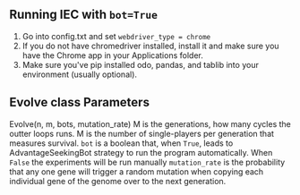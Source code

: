 ## Running IEC with `bot=True` 
1. Go into config.txt and set `webdriver_type = chrome`
2. If you do not have chromedriver installed, install it and make sure you have the Chrome app in your Applications folder.
3. Make sure you've pip installed odo, pandas, and tablib into your environment (usually optional).

## Evolve class Parameters
Evolve(n, m, bots, mutation_rate)
M is the generations, how many cycles the outter loops runs.
M is the number of single-players per generation that measures survival.
`bot` is a boolean that, when `True`, leads to AdvantageSeekingBot strategy to run the program automatically. When `False` the experiments will be run manually
`mutation_rate` is the probability that any one gene will trigger a random mutation when copying each individual gene of the genome over to the next generation.
